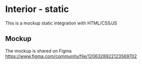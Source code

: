 # Interior - static

This is a mockup static integration with HTML/CSS/JS

## Mockup

The mockup is shared on Figma https://www.figma.com/community/file/1206328922123569702
